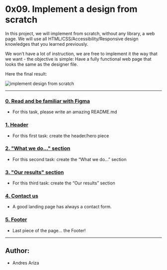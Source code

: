 # 0x09. Implement a design from scratch 

In this project, we will implement from scratch, without any library, a web page. We will use all HTML/CSS/Accessibility/Responsive design knowledges that you learned previously.

We won’t have a lot of instruction, we are free to implement it the way that we want - the objective is simple: Have a fully functional web page that looks the same as the designer file.




Here the final result:

![implement design from scratch](https://user-images.githubusercontent.com/53787841/105736385-ba978e80-5f02-11eb-93cc-084ec4a8dddf.jpg)


---

### [0. Read and be familiar with Figma](./README.md)
* For this task, please write an amazing README.md


### [1. Header](./0-index.html)
* For this first task: create the header/hero piece


### [2. "What we do..." section](./1-index.html)
* For this second task: create the “What we do…” section


### [3. "Our results" section](./2-index.html)
* For this third task: create the “Our results” section


### [4. Contact us](./3-index.html)
* A good landing page has always a contact form.


### [5. Footer](./4-index.html)
* Last piece of the page… the Footer!

---

## Author:

- Andres Ariza